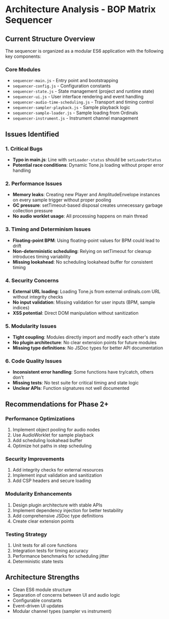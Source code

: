 # Architecture Analysis - BOP Matrix Sequencer

## Current Structure Overview

The sequencer is organized as a modular ES6 application with the following key components:

### Core Modules
- `sequencer-main.js` - Entry point and bootstrapping
- `sequencer-config.js` - Configuration constants
- `sequencer-state.js` - State management (project and runtime state)
- `sequencer-ui.js` - User interface rendering and event handling
- `sequencer-audio-time-scheduling.js` - Transport and timing control
- `sequencer-sampler-playback.js` - Sample playback logic
- `sequencer-sample-loader.js` - Sample loading from Ordinals
- `sequencer-instrument.js` - Instrument channel management

## Issues Identified

### 1. Critical Bugs
- **Typo in main.js**: Line with `setLoader-status` should be `setLoaderStatus`
- **Potential race conditions**: Dynamic Tone.js loading without proper error handling

### 2. Performance Issues
- **Memory leaks**: Creating new Player and AmplitudeEnvelope instances on every sample trigger without proper pooling
- **GC pressure**: setTimeout-based disposal creates unnecessary garbage collection pressure
- **No audio worklet usage**: All processing happens on main thread

### 3. Timing and Determinism Issues
- **Floating-point BPM**: Using floating-point values for BPM could lead to drift
- **Non-deterministic scheduling**: Relying on setTimeout for cleanup introduces timing variability
- **Missing lookahead**: No scheduling lookahead buffer for consistent timing

### 4. Security Concerns
- **External URL loading**: Loading Tone.js from external ordinals.com URL without integrity checks
- **No input validation**: Missing validation for user inputs (BPM, sample indices)
- **XSS potential**: Direct DOM manipulation without sanitization

### 5. Modularity Issues
- **Tight coupling**: Modules directly import and modify each other's state
- **No plugin architecture**: No clear extension points for future modules
- **Missing type definitions**: No JSDoc types for better API documentation

### 6. Code Quality Issues
- **Inconsistent error handling**: Some functions have try/catch, others don't
- **Missing tests**: No test suite for critical timing and state logic
- **Unclear APIs**: Function signatures not well documented

## Recommendations for Phase 2+

### Performance Optimizations
1. Implement object pooling for audio nodes
2. Use AudioWorklet for sample playback
3. Add scheduling lookahead buffer
4. Optimize hot paths in step scheduling

### Security Improvements
1. Add integrity checks for external resources
2. Implement input validation and sanitization
3. Add CSP headers and secure loading

### Modularity Enhancements
1. Design plugin architecture with stable APIs
2. Implement dependency injection for better testability
3. Add comprehensive JSDoc type definitions
4. Create clear extension points

### Testing Strategy
1. Unit tests for all core functions
2. Integration tests for timing accuracy
3. Performance benchmarks for scheduling jitter
4. Deterministic state tests

## Architecture Strengths
- Clean ES6 module structure
- Separation of concerns between UI and audio logic
- Configurable constants
- Event-driven UI updates
- Modular channel types (sampler vs instrument)

